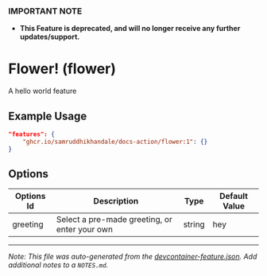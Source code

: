 
### **IMPORTANT NOTE**
- **This Feature is deprecated, and will no longer receive any further updates/support.**

# Flower! (flower)

A hello world feature

## Example Usage

```json
"features": {
    "ghcr.io/samruddhikhandale/docs-action/flower:1": {}
}
```

## Options

| Options Id | Description | Type | Default Value |
|-----|-----|-----|-----|
| greeting | Select a pre-made greeting, or enter your own | string | hey |



---

_Note: This file was auto-generated from the [devcontainer-feature.json](https://github.com/samruddhikhandale/docs-action/blob/main/src/flower/devcontainer-feature.json).  Add additional notes to a `NOTES.md`._
